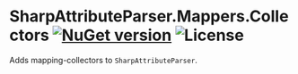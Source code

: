 # SharpAttributeParser.Mappers.Collectors [![NuGet version](https://img.shields.io/nuget/v/SharpAttributeParser.Mappers.Collectors.svg?style=plastic)](https://www.nuget.org/packages/SharpAttributeParser.Mappers.Collectors/) ![License](https://img.shields.io/github/license/SharpAttributeParser/SharpAttributeParser.Mappers.Collectors?style=plastic)

Adds mapping-collectors to `SharpAttributeParser`.
